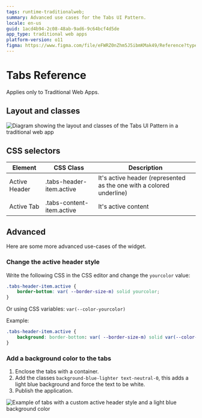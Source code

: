```yaml
---
tags: runtime-traditionalweb; 
summary: Advanced use cases for the Tabs UI Pattern.
locale: en-us
guid: 1acd4b94-2c08-48ab-9ad6-9c64bcf4d5de
app_type: traditional web apps
platform-version: o11
figma: https://www.figma.com/file/eFWRZ0nZhm5J5ibmKMak49/Reference?type=design&node-id=615%3A581&mode=design&t=Cx8ecjAITJrQMvRn-1
---
```


# Tabs Reference

<div class="info" markdown="1">

Applies only to Traditional Web Apps.

</div>

## Layout and classes

![Diagram showing the layout and classes of the Tabs UI Pattern in a traditional web app](images/tabs-5-diag.png "Tabs Layout Diagram")

## CSS selectors

| **Element** |  **CSS Class** |  **Description**  |
| ---|---|---  
| Active Header |  .tabs-header-item.active |  It's active header (represented as the one with a colored underline)  |
| Active Tab  |  .tabs-content-item.active  |  It's active content  |
  
## Advanced

Here are some more advanced use-cases of the widget.

### Change the active header style

Write the following CSS in the CSS editor and change the `yourcolor` value:

```css
.tabs-header-item.active {
    border-bottom: var( --border-size-m) solid yourcolor;
}
```

Or using CSS variables: `var(--color-yourcolor)`

Example:

```css
.tabs-header-item.active {
    background: border-bottom: var( --border-size-m) solid var(--color-red)
}
```

### Add a background color to the tabs

1. Enclose the tabs with a container.
1. Add the classes `background-blue-lighter text-neutral-0`, this adds a light blue background and force the text to be white.
1. Publish the application.

![Example of tabs with a custom active header style and a light blue background color](images/tabs-6.png "Styled Tabs Example")

